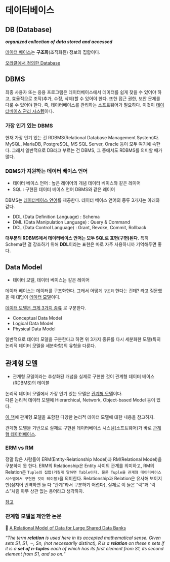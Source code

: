 # 데이터베이스

## DB (Database)

***organized collection of data stored and accessed***

[데이터 베이스](https://en.wikipedia.org/wiki/Database)는 **구조화**(조직화된) 정보의 집합이다.

[오라클에서 정의한 Database](https://www.oracle.com/kr/database/what-is-database/)

## DBMS

최종 사용자 또는 응용 프로그램은 데이터베이스에서 데이터를 쉽게 찾을 수 있어야 하고, 효율적으로 조작(추가, 수정, 삭제)할 수 있어야 한다. 또한 접근 권한, 보안 문제를 다룰 수 있어야 한다. 즉, 데이터베이스를 관리하는 소프트웨어가 필요하다. 이것이 [데이터베이스 관리 시스템](https://ko.wikipedia.org/wiki/데이터베이스_관리_시스템)이다.

### 가장 인기 있는 DBMS

현재 가장 인기 있는 건 RDBMS(Relational Database Management System)다. MySQL, MariaDB, PostgreSQL, MS SQL Server, Oracle 등이 모두 여기에 속한다. 그래서 일반적으로 DB라고 부르는 건 DBMS, 그 중에서도 RDBMS를 의미할 때가 많다.

### DBMS가 지원하는 데이터 베이스 언어

- 데이터 베이스 언어 : 높은 레이어의 개념 데이터 베이스와 같은 레이어
- SQL : 구현된 데이터 베이스 언어 DBMS와 같은 레이어

DBMS는 [데이터베이스 언어](https://ko.wikipedia.org/wiki/데이터베이스_언어)를 제공한다. 데이터 베이스 언어의 종류 3가지는 아래와 같다.

- DDL (Data Definition Language) : Schema
- DML (Data Manipulation Language) : Query & Command
- DCL (Data Control Language) : Grant, Revoke, Commit, Rollback

**대부분의 RDBMS에서 데이터베이스 언어는 모두 SQL로 표현(구현)된다.** 특히 Schema란 걸 강조하기 위해 **DDL**이라는 표현은 따로 자주 사용하니까 기억해두면 좋다.

## Data Model

- 데이터 모델, 데이터 베이스는 같은 레이어

데이터 베이스는 데이터를 구조화한다. 그래서 어떻게 `구조화` 한다는 건데? 라고 질문했을 때 대답이 [데이터 모델]((https://en.wikipedia.org/wiki/Data_model))이다.

[데이터 모델은 크게 3가지 종류](https://opentextbc.ca/dbdesign01/chapter/chapter-4-types-of-database-models/) 로 구분한다.

- Conceptual Data Model
- Logical Data Model
- Physical Data Model

일반적으로 데이터 모델을 구분한다고 하면 위 3가지 종류를 다시 세분화한 모델(특히 논리적 데이터 모델을 세분화함)의 유형을 다룬다.

## 관계형 모델

- 관계형 모델이라는 추상화된 개념을 실제로 구현한 것이 관계형 데이터 베이스(RDBMS)의 테이블

논리적 데이터 모델에서 가장 인기 있는 모델은 [관계형 모델](https://ko.wikipedia.org/wiki/관계형_모델)이다.  
다른 논리적 데이터 모델에 Hierarchical, Network, Object-based Model 등이 있다.

[이 책](https://opentextbc.ca/dbdesign01/chapter/chapter-7-the-relational-data-model/)에 관계형 모델을 포함한 다양한 논리적 데이터 모델에 대한 내용을 참고하자.

관계형 모델을 기반으로 실제로 구현된 데이터베이스 시스템(소프트웨어)가 바로 [관계형 데이터베이스](https://ko.wikipedia.org/wiki/관계형_데이터베이스).

### ERM vs RM

정말 많은 사람들이 ERM(Entity-Relationship Model)과 RM(Relational Model)을 구분하지 못 한다. ERM의 Relationship은 Entity 사이의 관계를 의미하고, RM의 Relation은 `Tuple의 집합(거칠게 말하면 Table이다. 물론 Tuple을 관계형 데이터베이스 시스템에서 구현한 것이 테이블)`을 의미한다. Relationship과 Relation은 유사해 보이지만(심지어 번역하면 둘 다 “관계”라서 구분하기 어렵다), 실제로 이 둘은 “락”과 “락스”처럼 아무 상관 없는 용어라고 생각하자.

[참고](https://stackoverflow.com/questions/25589394/what-is-the-difference-between-an-erd-and-a-relational-diagram)

### 관계형 모델을 제안한 논문

💽 [A Relational Model of Data for Large Shared Data Banks](https://web.archive.org/web/20070612235326/http://www.acm.org/classics/nov95/toc.html)

*“The term **relation** is used here in its accepted mathematical sense. Given sets S1, S1, ···, Sn, (not necessarily distinct), R is a **relation** on these n sets if it is a **set of n-tuples** each of which has its first element from S1, its second element from S1, and so on.”*